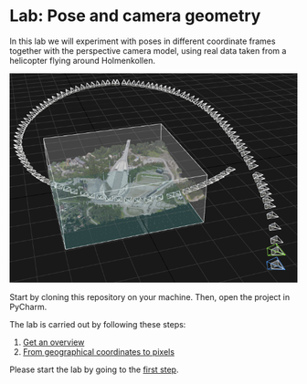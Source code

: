 # Lab: Pose and camera geometry
In this lab we will experiment with poses in different coordinate frames together with the perspective camera model, using real data taken from a helicopter flying around Holmenkollen.

![Holmenkollen in 3D with camera trajectory](lab-guide/img/holmenkollen-3d.png)

Start by cloning this repository on your machine.
Then, open the project in PyCharm.

The lab is carried out by following these steps:
1. [Get an overview](lab-guide/1-get-an-overview.md)
2. [From geographical coordinates to pixels](lab-guide/2-from-geographical-coordinates-to-pixels.md)

Please start the lab by going to the [first step](lab-guide/1-get-an-overview.md).
